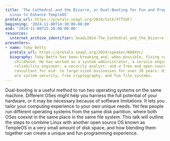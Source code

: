 ```yaml
---
title: 'The Cathedral and the Bizarre, or Dual-Booting for Fun and Prophet: Using
  Linux to Enhance TempleOS'
pretalx_url: https://pretalx.seagl.org/2024/talk/XTTSUF/
beginning: '2024-11-08T14:30:00-08:00'
end: '2024-11-08T15:20:00-08:00'
resources:
  internet_archive_identifier: SeaGL2024-The_Cathedral_and_the_Bizarre
presenters:
- name: Toby Betts
  pretalx_url: https://pretalx.seagl.org/2024/speaker/W88XVL/
  biography: Toby Betts has been breaking and, when possible, fixing computers since
    childhood. He has worked as a system administrator, a service engineer, a site
    reliability engineer, a security analyst, and a free and open source software
    consultant for mid- to large-sized businesses for over 20 years. His main interests
    are system security, free cryptography, and fun file systems.
---
```


Dual-booting is a useful method to run two operating systems on the same machine. Different OSes might help you harness the full potential of your hardware, or it may be necessary because of software limitations. It lets you tailor your computing experience to your own unique needs. Yet few people run different operating systems from the same disk partition, where both OSes coexist in the same place in the same file system. This talk will outline the steps to combine Linux with another open source OS known as TempleOS in a very small amount of disk space, and how blending them together can create a unique and fun programming experience.
